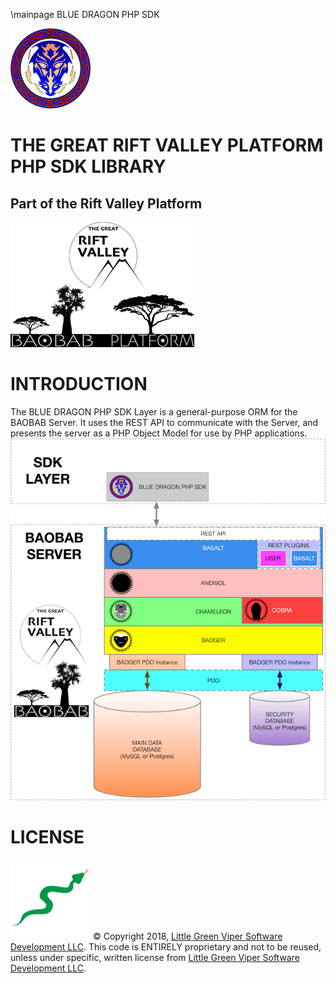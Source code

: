 \mainpage BLUE DRAGON PHP SDK

![PHP BAOBAB SDK](images/BlueDragon.png)

THE GREAT RIFT VALLEY PLATFORM PHP SDK LIBRARY
==============================================

Part of the Rift Valley Platform
-----------------------------------------------------------------------------------------------------------------
![BAOBAB Server and The Rift Valley Platform](images/BothLogos.png)

INTRODUCTION
============
The BLUE DRAGON PHP SDK Layer is a general-purpose ORM for the BAOBAB Server. It uses the REST API to communicate with the Server, and presents the server as a PHP Object Model for use by PHP applications.
![PHP BAOBAB SDK LAYERS](images/PHPSDKLayers.png)

LICENSE
=======

![Little Green Viper Software Development LLC](images/viper.png)
© Copyright 2018, [Little Green Viper Software Development LLC](https://littlegreenviper.com).
This code is ENTIRELY proprietary and not to be reused, unless under specific, written license from [Little Green Viper Software Development LLC](https://littlegreenviper.com).

